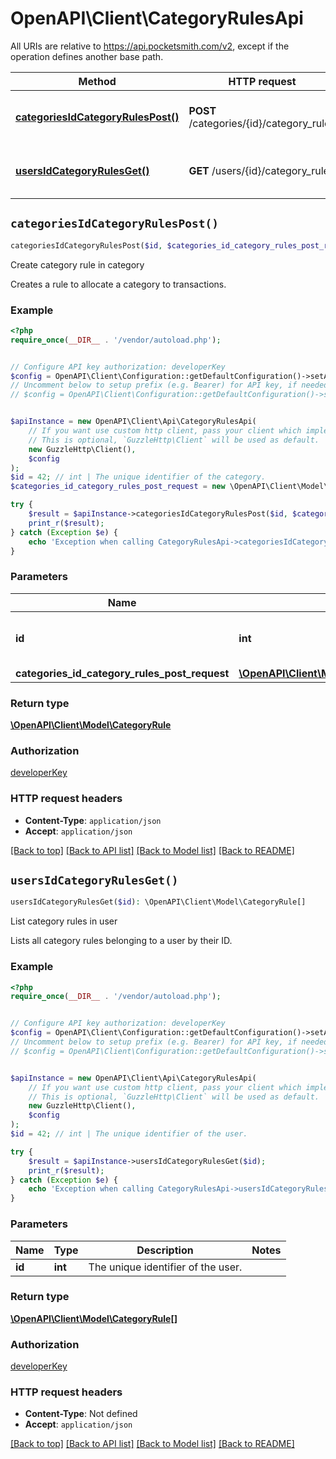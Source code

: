 # OpenAPI\Client\CategoryRulesApi

All URIs are relative to https://api.pocketsmith.com/v2, except if the operation defines another base path.

| Method | HTTP request | Description |
| ------------- | ------------- | ------------- |
| [**categoriesIdCategoryRulesPost()**](CategoryRulesApi.md#categoriesIdCategoryRulesPost) | **POST** /categories/{id}/category_rules | Create category rule in category |
| [**usersIdCategoryRulesGet()**](CategoryRulesApi.md#usersIdCategoryRulesGet) | **GET** /users/{id}/category_rules | List category rules in user |


## `categoriesIdCategoryRulesPost()`

```php
categoriesIdCategoryRulesPost($id, $categories_id_category_rules_post_request): \OpenAPI\Client\Model\CategoryRule
```

Create category rule in category

Creates a rule to allocate a category to transactions.

### Example

```php
<?php
require_once(__DIR__ . '/vendor/autoload.php');


// Configure API key authorization: developerKey
$config = OpenAPI\Client\Configuration::getDefaultConfiguration()->setApiKey('X-Developer-Key', 'YOUR_API_KEY');
// Uncomment below to setup prefix (e.g. Bearer) for API key, if needed
// $config = OpenAPI\Client\Configuration::getDefaultConfiguration()->setApiKeyPrefix('X-Developer-Key', 'Bearer');


$apiInstance = new OpenAPI\Client\Api\CategoryRulesApi(
    // If you want use custom http client, pass your client which implements `GuzzleHttp\ClientInterface`.
    // This is optional, `GuzzleHttp\Client` will be used as default.
    new GuzzleHttp\Client(),
    $config
);
$id = 42; // int | The unique identifier of the category.
$categories_id_category_rules_post_request = new \OpenAPI\Client\Model\CategoriesIdCategoryRulesPostRequest(); // \OpenAPI\Client\Model\CategoriesIdCategoryRulesPostRequest

try {
    $result = $apiInstance->categoriesIdCategoryRulesPost($id, $categories_id_category_rules_post_request);
    print_r($result);
} catch (Exception $e) {
    echo 'Exception when calling CategoryRulesApi->categoriesIdCategoryRulesPost: ', $e->getMessage(), PHP_EOL;
}
```

### Parameters

| Name | Type | Description  | Notes |
| ------------- | ------------- | ------------- | ------------- |
| **id** | **int**| The unique identifier of the category. | |
| **categories_id_category_rules_post_request** | [**\OpenAPI\Client\Model\CategoriesIdCategoryRulesPostRequest**](../Model/CategoriesIdCategoryRulesPostRequest.md)|  | [optional] |

### Return type

[**\OpenAPI\Client\Model\CategoryRule**](../Model/CategoryRule.md)

### Authorization

[developerKey](../../README.md#developerKey)

### HTTP request headers

- **Content-Type**: `application/json`
- **Accept**: `application/json`

[[Back to top]](#) [[Back to API list]](../../README.md#endpoints)
[[Back to Model list]](../../README.md#models)
[[Back to README]](../../README.md)

## `usersIdCategoryRulesGet()`

```php
usersIdCategoryRulesGet($id): \OpenAPI\Client\Model\CategoryRule[]
```

List category rules in user

Lists all category rules belonging to a user by their ID.

### Example

```php
<?php
require_once(__DIR__ . '/vendor/autoload.php');


// Configure API key authorization: developerKey
$config = OpenAPI\Client\Configuration::getDefaultConfiguration()->setApiKey('X-Developer-Key', 'YOUR_API_KEY');
// Uncomment below to setup prefix (e.g. Bearer) for API key, if needed
// $config = OpenAPI\Client\Configuration::getDefaultConfiguration()->setApiKeyPrefix('X-Developer-Key', 'Bearer');


$apiInstance = new OpenAPI\Client\Api\CategoryRulesApi(
    // If you want use custom http client, pass your client which implements `GuzzleHttp\ClientInterface`.
    // This is optional, `GuzzleHttp\Client` will be used as default.
    new GuzzleHttp\Client(),
    $config
);
$id = 42; // int | The unique identifier of the user.

try {
    $result = $apiInstance->usersIdCategoryRulesGet($id);
    print_r($result);
} catch (Exception $e) {
    echo 'Exception when calling CategoryRulesApi->usersIdCategoryRulesGet: ', $e->getMessage(), PHP_EOL;
}
```

### Parameters

| Name | Type | Description  | Notes |
| ------------- | ------------- | ------------- | ------------- |
| **id** | **int**| The unique identifier of the user. | |

### Return type

[**\OpenAPI\Client\Model\CategoryRule[]**](../Model/CategoryRule.md)

### Authorization

[developerKey](../../README.md#developerKey)

### HTTP request headers

- **Content-Type**: Not defined
- **Accept**: `application/json`

[[Back to top]](#) [[Back to API list]](../../README.md#endpoints)
[[Back to Model list]](../../README.md#models)
[[Back to README]](../../README.md)
